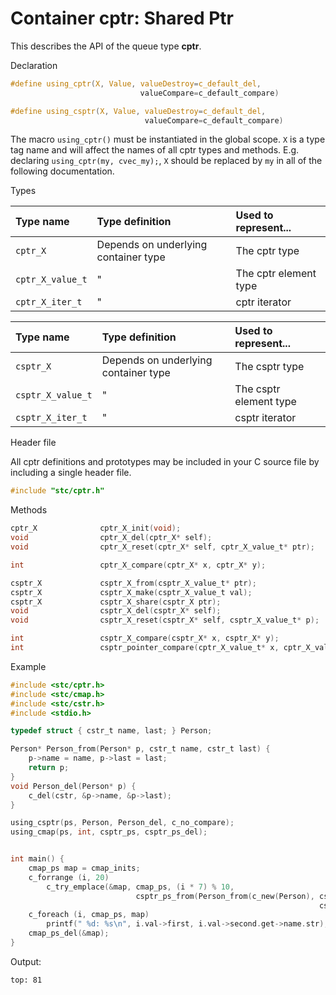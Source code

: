 # Container cptr: Shared Ptr

This describes the API of the queue type **cptr**.

 Declaration

```c
#define using_cptr(X, Value, valueDestroy=c_default_del,
                             valueCompare=c_default_compare)

#define using_csptr(X, Value, valueDestroy=c_default_del,
                              valueCompare=c_default_compare)
```
The macro `using_cptr()` must be instantiated in the global scope. `X` is a type tag name and will
affect the names of all cptr types and methods. E.g. declaring `using_cptr(my, cvec_my);`,
`X` should be replaced by `my` in all of the following documentation.

 Types

| Type name           | Type definition                        | Used to represent...     |
|:--------------------|:---------------------------------------|:-------------------------|
| `cptr_X`            | Depends on underlying container type   | The cptr type            |
| `cptr_X_value_t`    | "                                      | The cptr element type    |
| `cptr_X_iter_t`     | "                                      | cptr iterator            |


| Type name           | Type definition                        | Used to represent...     |
|:--------------------|:---------------------------------------|:-------------------------|
| `csptr_X`           | Depends on underlying container type   | The csptr type           |
| `csptr_X_value_t`   | "                                      | The csptr element type   |
| `csptr_X_iter_t`    | "                                      | csptr iterator           |


Header file

All cptr definitions and prototypes may be included in your C source file by including a single header file.

```c
#include "stc/cptr.h"
```

 Methods

```c
cptr_X              cptr_X_init(void);
void                cptr_X_del(cptr_X* self);
void                cptr_X_reset(cptr_X* self, cptr_X_value_t* ptr);

int                 cptr_X_compare(cptr_X* x, cptr_X* y);
```

```c
csptr_X             csptr_X_from(csptr_X_value_t* ptr);
csptr_X             csptr_X_make(csptr_X_value_t val);
csptr_X             csptr_X_share(csptr_X ptr);
void                csptr_X_del(csptr_X* self);
void                csptr_X_reset(csptr_X* self, csptr_X_value_t* p);

int                 csptr_X_compare(csptr_X* x, csptr_X* y);
int                 csptr_pointer_compare(cptr_X_value_t* x, cptr_X_value_t* y);
```


 Example
```c
#include <stc/cptr.h>
#include <stc/cmap.h>
#include <stc/cstr.h>
#include <stdio.h>

typedef struct { cstr_t name, last; } Person;

Person* Person_from(Person* p, cstr_t name, cstr_t last) {
    p->name = name, p->last = last;
    return p;
}
void Person_del(Person* p) {
    c_del(cstr, &p->name, &p->last);
}

using_csptr(ps, Person, Person_del, c_no_compare);
using_cmap(ps, int, csptr_ps, csptr_ps_del);


int main() {
    cmap_ps map = cmap_inits;
    c_forrange (i, 20)
        c_try_emplace(&map, cmap_ps, (i * 7) % 10,
                            csptr_ps_from(Person_from(c_new(Person), cstr_from_fmt("Name %d", (i * 7) % 10),
                                                                     cstr_from_fmt("Last %d", (i * 9) % 10))));
    c_foreach (i, cmap_ps, map)
        printf(" %d: %s\n", i.val->first, i.val->second.get->name.str);
    cmap_ps_del(&map);
}
```
Output:
```
top: 81
```